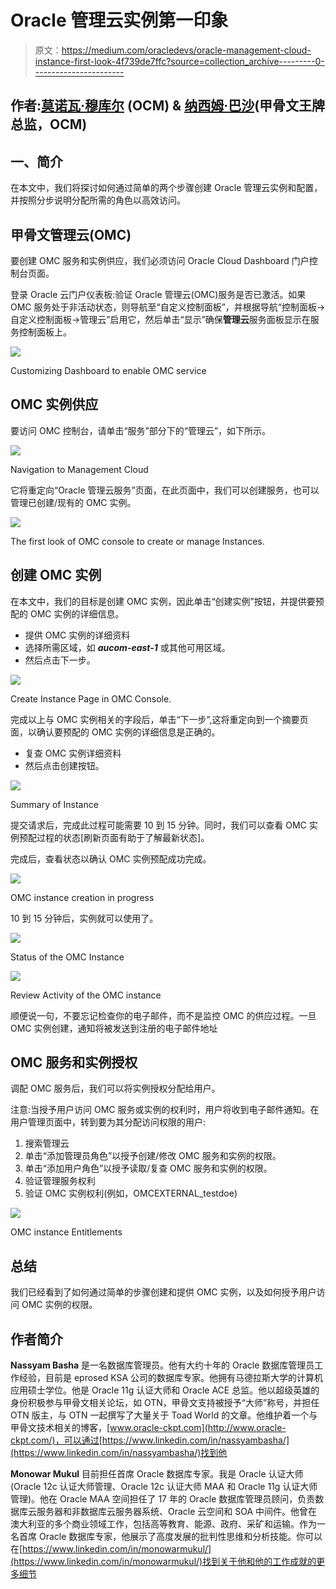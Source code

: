 # Oracle 管理云实例第一印象

> 原文：<https://medium.com/oracledevs/oracle-management-cloud-instance-first-look-4f739de7ffc?source=collection_archive---------0----------------------->

## 作者:[莫诺瓦·穆库尔](https://medium.com/u/3757393c69bd?source=post_page-----4f739de7ffc--------------------------------) (OCM) & [纳西姆·巴沙](https://medium.com/u/ba3f0a72ff81?source=post_page-----4f739de7ffc--------------------------------)(甲骨文王牌总监，OCM)

## 一、**简介**

在本文中，我们将探讨如何通过简单的两个步骤创建 Oracle 管理云实例和配置，并按照分步说明分配所需的角色以高效访问。

## **甲骨文管理云(OMC)**

要创建 OMC 服务和实例供应，我们必须访问 Oracle Cloud Dashboard 门户控制台页面。

登录 Oracle 云门户仪表板:验证 Oracle 管理云(OMC)服务是否已激活。如果 OMC 服务处于非活动状态，则导航至“自定义控制面板”，并根据导航“控制面板→自定义控制面板→管理云”启用它，然后单击“显示”确保**管理云**服务面板显示在服务控制面板上。

![](img/1ff30928956490c964d511dede8eb699.png)

Customizing Dashboard to enable OMC service

## **OMC 实例供应**

要访问 OMC 控制台，请单击“服务”部分下的“管理云”，如下所示。

![](img/11e134e3ecccbf20ee0f4672c979cd79.png)

Navigation to Management Cloud

它将重定向“Oracle 管理云服务”页面，在此页面中，我们可以创建服务，也可以管理已创建/现有的 OMC 实例。

![](img/87cb97fdb9a0b505b3c2551251ada73c.png)

The first look of OMC console to create or manage Instances.

## **创建 OMC 实例**

在本文中，我们的目标是创建 OMC 实例，因此单击“创建实例”按钮，并提供要预配的 OMC 实例的详细信息。

*   提供 OMC 实例的详细资料
*   选择所需区域，如 ***aucom-east-1*** 或其他可用区域。
*   然后点击下一步。

![](img/e420bcfd6819ef7bcca42a4a753eeac0.png)

Create Instance Page in OMC Console.

完成以上与 OMC 实例相关的字段后，单击“下一步”,这将重定向到一个摘要页面，以确认要预配的 OMC 实例的详细信息是正确的。

*   复查 OMC 实例详细资料
*   然后点击创建按钮。

![](img/5e2757e550b98e08699eec8a06a9df03.png)

Summary of Instance

提交请求后，完成此过程可能需要 10 到 15 分钟。同时，我们可以查看 OMC 实例预配过程的状态[刷新页面有助于了解最新状态]。

完成后，查看状态以确认 OMC 实例预配成功完成。

![](img/8e2b38146ed75cdffa29b3a1703001f1.png)

OMC instance creation in progress

10 到 15 分钟后，实例就可以使用了。

![](img/4ae922378c0ec1694d16ec8ae8515eea.png)

Status of the OMC Instance

![](img/601aec6c80c6639e4772d2e53f4827ef.png)

Review Activity of the OMC instance

顺便说一句，不要忘记检查你的电子邮件，而不是监控 OMC 的供应过程。一旦 OMC 实例创建，通知将被发送到注册的电子邮件地址

## **OMC 服务和实例授权**

调配 OMC 服务后，我们可以将实例授权分配给用户。

注意:当授予用户访问 OMC 服务或实例的权利时，用户将收到电子邮件通知。在用户管理页面中，转到要为其分配访问权限的用户:

1.  搜索管理云
2.  单击“添加管理员角色”以授予创建/修改 OMC 服务和实例的权限。
3.  单击“添加用户角色”以授予读取/复查 OMC 服务和实例的权限。
4.  验证管理服务权利
5.  验证 OMC 实例权利(例如，OMCEXTERNAL_testdoe)

![](img/9ce1f893e74d07a468e322154091e9f3.png)

OMC instance Entitlements

## **总结**

我们已经看到了如何通过简单的步骤创建和提供 OMC 实例，以及如何授予用户访问 OMC 实例的权限。

## **作者简介**

**Nassyam Basha** 是一名数据库管理员。他有大约十年的 Oracle 数据库管理员工作经验，目前是 eprosed KSA 公司的数据库专家。他拥有马德拉斯大学的计算机应用硕士学位。他是 Oracle 11g 认证大师和 Oracle ACE 总监。他以超级英雄的身份积极参与甲骨文相关论坛，如 OTN，甲骨文支持被授予“大师”称号，并担任 OTN 版主，与 OTN 一起撰写了大量关于 Toad World 的文章。他维护着一个与甲骨文技术相关的博客，[www.oracle-ckpt.com](http://www.oracle-ckpt.com/)，可以通过[https://www.linkedin.com/in/nassyambasha/](https://www.linkedin.com/in/nassyambasha/)找到他

**Monowar Mukul** 目前担任首席 Oracle 数据库专家。我是 Oracle 认证大师(Oracle 12c 认证大师管理、Oracle 12c 认证大师 MAA 和 Oracle 11g 认证大师管理)。他在 Oracle MAA 空间担任了 17 年的 Oracle 数据库管理员顾问，负责数据库云服务器和非数据库云服务器系统、Oracle 云空间和 SOA 中间件。他曾在澳大利亚的多个商业领域工作，包括高等教育、能源、政府、采矿和运输。作为一名首席 Oracle 数据库专家，他展示了高度发展的批判性思维和分析技能。你可以在[https://www.linkedin.com/in/monowarmukul/](https://www.linkedin.com/in/monowarmukul/)找到关于他和他的工作成就的更多细节